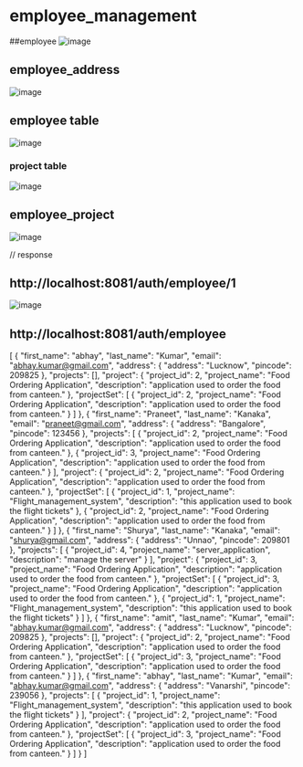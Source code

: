# employee_management

##employee
![image](https://user-images.githubusercontent.com/92662661/229681568-8e969313-c6ab-4b6a-a745-509edd59ba72.png)

## employee_address
![image](https://user-images.githubusercontent.com/92662661/229682424-80b3897c-604c-4ad5-ad65-eeae3518dbd6.png)


## employee table
![image](https://user-images.githubusercontent.com/92662661/229681966-0785cb57-1c88-4cea-8d05-aa844f6fe1f5.png)

### project table
![image](https://user-images.githubusercontent.com/92662661/229682204-8a16e7dd-0d63-4c45-89f2-f93cf7e56658.png)

## employee_project
![image](https://user-images.githubusercontent.com/92662661/229682537-dd0fa0de-78d0-4a7d-aa51-6a45df232845.png)







//  response
## http://localhost:8081/auth/employee/1
![image](https://user-images.githubusercontent.com/92662661/229683295-2f9eadcc-5d4d-4fc5-ad3d-bef6f191f27d.png)


## http://localhost:8081/auth/employee
[
{
"first_name": "abhay",
"last_name": "Kumar",
"email": "abhay.kumar@gmail.com",
"address": {
"address": "Lucknow",
"pincode": 209825
},
"projects": [],
"project": {
"project_id": 2,
"project_name": "Food Ordering Application",
"description": "application used to order the food from canteen."
},
"projectSet": [
{
"project_id": 2,
"project_name": "Food Ordering Application",
"description": "application used to order the food from canteen."
}
]
},
{
"first_name": "Praneet",
"last_name": "Kanaka",
"email": "praneet@gmail.com",
"address": {
"address": "Bangalore",
"pincode": 123456
},
"projects": [
{
"project_id": 2,
"project_name": "Food Ordering Application",
"description": "application used to order the food from canteen."
},
{
"project_id": 3,
"project_name": "Food Ordering Application",
"description": "application used to order the food from canteen."
}
],
"project": {
"project_id": 2,
"project_name": "Food Ordering Application",
"description": "application used to order the food from canteen."
},
"projectSet": [
{
"project_id": 1,
"project_name": "Flight_management_system",
"description": "this application used to book the flight tickets"
},
{
"project_id": 2,
"project_name": "Food Ordering Application",
"description": "application used to order the food from canteen."
}
]
},
{
"first_name": "Shurya",
"last_name": "Kanaka",
"email": "shurya@gmail.com",
"address": {
"address": "Unnao",
"pincode": 209801
},
"projects": [
{
"project_id": 4,
"project_name": "server_application",
"description": "manage the server"
}
],
"project": {
"project_id": 3,
"project_name": "Food Ordering Application",
"description": "application used to order the food from canteen."
},
"projectSet": [
{
"project_id": 3,
"project_name": "Food Ordering Application",
"description": "application used to order the food from canteen."
},
{
"project_id": 1,
"project_name": "Flight_management_system",
"description": "this application used to book the flight tickets"
}
]
},
{
"first_name": "amit",
"last_name": "Kumar",
"email": "abhay.kumar@gmail.com",
"address": {
"address": "Lucknow",
"pincode": 209825
},
"projects": [],
"project": {
"project_id": 2,
"project_name": "Food Ordering Application",
"description": "application used to order the food from canteen."
},
"projectSet": [
{
"project_id": 3,
"project_name": "Food Ordering Application",
"description": "application used to order the food from canteen."
}
]
},
{
"first_name": "abhay",
"last_name": "Kumar",
"email": "abhay.kumar@gmail.com",
"address": {
"address": "Vanarshi",
"pincode": 239056
},
"projects": [
{
"project_id": 1,
"project_name": "Flight_management_system",
"description": "this application used to book the flight tickets"
}
],
"project": {
"project_id": 2,
"project_name": "Food Ordering Application",
"description": "application used to order the food from canteen."
},
"projectSet": [
{
"project_id": 3,
"project_name": "Food Ordering Application",
"description": "application used to order the food from canteen."
}
]
}
]

